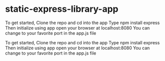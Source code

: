 # static-express-library-app
 To get started, Clone the repo and cd into the app
Type npm install express
Then initialize using  app
open your browser at localhost:8080
You can change to your favorite port in the app.js file

 To get started, Clone the repo and cd into the app
Type npm install express
Then initialize using  app
open your browser at localhost:8080
You can change to your favorite port in the app.js file

